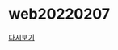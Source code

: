 # web20220207

[다시보기](https://skku0-my.sharepoint.com/:f:/g/personal/b0s0e0_skku_edu/EmGg2RSxuTtAvh24aYrbUVoBXcKPTdRPXE2XmkZnlELO_g)  
